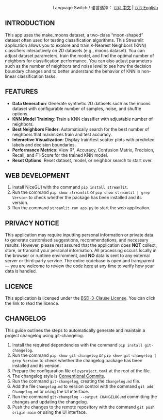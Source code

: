 <p align="right">
  Language Switch / 语言选择：
  <a href="./README.zh-CN.md">🇨🇳 中文</a> | <a href="./README.md">🇬🇧 English</a>
</p>

**INTRODUCTION**
---
This app uses the make_moons dataset, a two-class “moon-shaped” dataset often used for testing classification
algorithms. This Streamlit application allows you to explore and train K-Nearest Neighbors (KNN) classifiers
interactively on 2D datasets (e.g., moons dataset). You can adjust dataset parameters, train the model, and find the
optimal number of neighbors for classification performance. You can also adjust parameters such as the number of
neighbors and noise level to see how the decision boundary changes and to better understand the behavior of KNN in
non-linear classification tasks.

**FEATURES**
---

- **Data Generation**: Generate synthetic 2D datasets such as the moons dataset with configurable number of samples,
  noise, and shuffle options.
- **KNN Model Training**: Train a KNN classifier with adjustable number of neighbors.
- **Best Neighbors Finder**: Automatically search for the best number of neighbors that maximizes train and test
  accuracy.
- **Interactive Visualization**: Display train/test scatter plots with predicted labels and decision boundaries.
- **Performance Metrics**: View R², Accuracy, Confusion Matrix, Precision, Recall, and F1-Score for the trained KNN
  model.
- **Reset Options**: Reset dataset, model, or neighbor search to start over.

**WEB DEVELOPMENT**
---

1. Install NiceGUI with the command `pip install streamlit`.
2. Run the command `pip show streamlit` or `pip show streamlit | grep Version` to check whether the package has been
   installed and its version.
3. Run the command `streamlit run app.py` to start the web application.

**PRIVACY NOTICE**
---
This application may require inputting personal information or private data to generate customised suggestions,
recommendations, and necessary results. However, please rest assured that the application does **NOT** collect, store,
or transmit your personal information. All processing occurs locally in the browser or runtime environment, and **NO**
data is sent to any external server or third-party service. The entire codebase is open and transparent — you are
welcome to review the code [here](./) at any time to verify how your data is handled.

**LICENCE**
---
This application is licensed under the [BSD-3-Clause License](LICENSE). You can click the link to read the licence.

**CHANGELOG**
---
This guide outlines the steps to automatically generate and maintain a project changelog using git-changelog.

1. Install the required dependencies with the command `pip install git-changelog`.
2. Run the command `pip show git-changelog` or `pip show git-changelog | grep Version` to check whether the changelog
   package has been installed and its version.
3. Prepare the configuration file of `pyproject.toml` at the root of the file.
4. The changelog style is [Conventional Commits](https://www.conventionalcommits.org/en/v1.0.0/).
5. Run the command `git-changelog`, creating the `Changelog.md` file.
6. Add the file `Changelog.md` to version control with the command `git add Changelog.md` or using the UI interface.
7. Run the command `git-changelog --output CHANGELOG.md` committing the changes and updating the changelog.
8. Push the changes to the remote repository with the command `git push origin main` or using the UI interface.